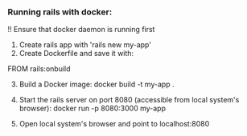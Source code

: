 ### Running rails with docker:

!! Ensure that docker daemon is running first

1. Create rails app with 'rails new my-app'
2. Create Dockerfile and save it with:

FROM rails:onbuild

3. Build a Docker image: 
docker build -t my-app .

4. Start the rails server on port 8080 (accessible from local system's browser):
docker run -p 8080:3000 my-app

5. Open local system's browser and point to localhost:8080
